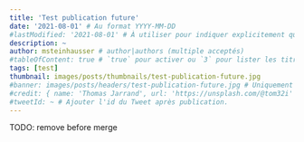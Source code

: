 ```yaml
---
title: 'Test publication future'
date: '2021-08-01' # Au format YYYY-MM-DD
#lastModified: '2021-08-01' # À utiliser pour indiquer explicitement qu'un article à été mis à jour
description: ~
author: msteinhausser # author|authors (multiple acceptés)
#tableOfContent: true # `true` pour activer ou `3` pour lister les titres sur 3 niveaux.
tags: [test]
thumbnail: images/posts/thumbnails/test-publication-future.jpg
#banner: images/posts/headers/test-publication-future.jpg # Uniquement si différent de la minitature (thumbnail)
#credit: { name: 'Thomas Jarrand', url: 'https://unsplash.com/@tom32i' } # Pour créditer la photo utilisée en miniature
#tweetId: ~ # Ajouter l'id du Tweet après publication.
---
```


<!--- Mon contenu ici -->

TODO: remove before merge
